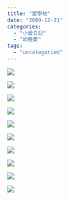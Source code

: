 ```yaml
---
title: "愛學校"
date: "2009-12-21"
categories: 
  - "小愛日記"
  - "幼稚愛"
tags: 
  - "uncategoried"
---
```


![](images/4170709787_27c1c1584f.jpg)

![](images/4079760514_01e508b351.jpg)

![](images/4079759150_f08f9d6e2b.jpg)

![](images/4079000271_f3c642b57c.jpg)

![](images/4078999393_ae977e8315.jpg)

![](images/4078996663_b9f49991d9.jpg)

![](images/4079753066_0dd4d9e021.jpg)

![](images/4079454532_796c009fe8.jpg)

![](images/4079415786_a18ecd3086.jpg)

![](images/4079343156_87428b5eee.jpg)
